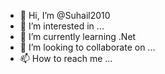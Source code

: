 - 👋 Hi, I’m @Suhail2010
- 👀 I’m interested in ...
- 🌱 I’m currently learning .Net
- 💞️ I’m looking to collaborate on ...
- 📫 How to reach me ...

<!---
Suhail2010/Suhail2010 is a ✨ special ✨ repository because its `README.md` (this file) appears on your GitHub profile.
You can click the Preview link to take a look at your changes.
--->
